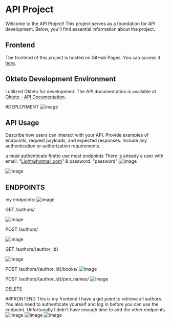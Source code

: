 # API Project

Welcome to the API Project! This project serves as a foundation for API development. Below, you'll find essential information about the project.

## Frontend

The frontend of this project is hosted on GitHub Pages. You can access it [here](https://baisangur-dudayev.github.io/API-development-basis-project/myproject/).

## Okteto Development Environment

I utilized Okteto for development. The API documentation is available at [Okteto - API Documentation](https://useritem-api-service-baisangur-dudayev.cloud.okteto.net/docs#/).

#DEPLOYMENT
![image](https://github.com/Baisangur-Dudayev/API-development-basis-project/assets/113896223/a5ce7fc0-b90e-45a4-936c-2cb121eae178)


## API Usage

Describe how users can interact with your API. Provide examples of endpoints, request payloads, and expected responses. Include any authentication or authorization requirements.



u must authenticate firstto use most endpoints
There is already a user with email: "Light@hotmail.com" & password: "password"
![image](https://github.com/Baisangur-Dudayev/API-development-basis-project/assets/113896223/347d6a9f-dc03-4760-992b-26322e5814ac)

![image](https://github.com/Baisangur-Dudayev/API-development-basis-project/assets/113896223/954fb833-ebb8-4920-b95e-3abb69159ed5)



## ENDPOINTS
my endpoints:
![image](https://github.com/Baisangur-Dudayev/API-development-basis-project/assets/113896223/67b4fefb-f603-4f8e-9daf-be58dbf8ddcb)


GET /authors/

![image](https://github.com/Baisangur-Dudayev/API-development-basis-project/assets/113896223/4941a18a-8ecc-4306-9fa3-580977dc3b9e)


POST /authors/ 

![image](https://github.com/Baisangur-Dudayev/API-development-basis-project/assets/113896223/c63c89d4-ed33-4432-a396-a0aabb3c8ba0)


GET /authors/{author_id}

![image](https://github.com/Baisangur-Dudayev/API-development-basis-project/assets/113896223/5a7b53a2-19ff-4f4b-b661-a1959bb568ff)


POST /authors/{author_id}/books/
![image](https://github.com/Baisangur-Dudayev/API-development-basis-project/assets/113896223/e6885394-f264-465b-bc0b-b44ee1ca069d)

POST /authors/{author_id}/pen_names/
![image](https://github.com/Baisangur-Dudayev/API-development-basis-project/assets/113896223/8fc25a7d-6445-4f1d-9f49-b49b2bf6ae40)

DELETE

##FRONTEND
This is my frontend I have a get point to retrieve all authors. You also need to authenticate yourself and log in before you can use the endpoint.
Unfortunatly I didn't have enough time to add the other endpoints.
![image](https://github.com/Baisangur-Dudayev/API-development-basis-project/assets/113896223/d7ee31f4-ac94-4bb6-bd59-214daa999360)
![image](https://github.com/Baisangur-Dudayev/API-development-basis-project/assets/113896223/fd189840-3030-4d3f-9667-568125fd6d47)
![image](https://github.com/Baisangur-Dudayev/API-development-basis-project/assets/113896223/7a07c0e4-7770-47f1-aca7-3ba8c3a4e545)

